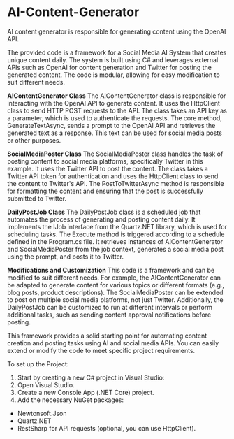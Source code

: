# AI-Content-Generator
AI content generator is responsible for generating content using the OpenAI API.

The provided code is a framework for a Social Media AI System that creates unique content daily. The system is built using C# and leverages external APIs such as OpenAI for content generation and Twitter for posting the generated content. The code is modular, allowing for easy modification to suit different needs.

**AIContentGenerator Class**
The AIContentGenerator class is responsible for interacting with the OpenAI API to generate content. It uses the HttpClient class to send HTTP POST requests to the API. The class takes an API key as a parameter, which is used to authenticate the requests. The core method, GenerateTextAsync, sends a prompt to the OpenAI API and retrieves the generated text as a response. This text can be used for social media posts or other purposes.

**SocialMediaPoster Class**
The SocialMediaPoster class handles the task of posting content to social media platforms, specifically Twitter in this example. It uses the Twitter API to post the content. The class takes a Twitter API token for authentication and uses the HttpClient class to send the content to Twitter's API. The PostToTwitterAsync method is responsible for formatting the content and ensuring that the post is successfully submitted to Twitter.

**DailyPostJob Class**
The DailyPostJob class is a scheduled job that automates the process of generating and posting content daily. It implements the IJob interface from the Quartz.NET library, which is used for scheduling tasks. The Execute method is triggered according to a schedule defined in the Program.cs file. It retrieves instances of AIContentGenerator and SocialMediaPoster from the job context, generates a social media post using the prompt, and posts it to Twitter.

**Modifications and Customization**
This code is a framework and can be modified to suit different needs. For example, the AIContentGenerator can be adapted to generate content for various topics or different formats (e.g., blog posts, product descriptions). The SocialMediaPoster can be extended to post on multiple social media platforms, not just Twitter. Additionally, the DailyPostJob can be customized to run at different intervals or perform additional tasks, such as sending content approval notifications before posting.

This framework provides a solid starting point for automating content creation and posting tasks using AI and social media APIs. You can easily extend or modify the code to meet specific project requirements.

To set up the Project:
1. Start by creating a new C# project in Visual Studio: 
2. Open Visual Studio.
3. Create a new Console App (.NET Core) project.
4. Add the necessary NuGet packages:
  - Newtonsoft.Json
  - Quartz.NET
  - RestSharp for API requests (optional, you can use HttpClient).
